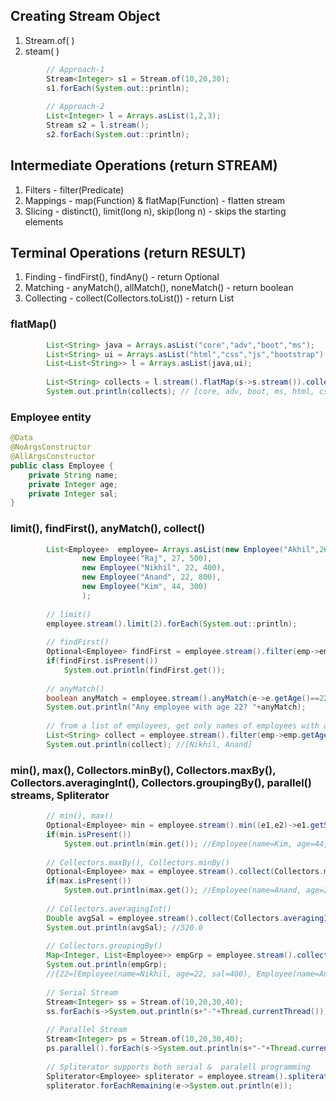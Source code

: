 ## Creating Stream Object
1. Stream.of( )
2. steam( )
```java
		// Approach-1
		Stream<Integer> s1 = Stream.of(10,20,30);
		s1.forEach(System.out::println);
		
		// Approach-2
		List<Integer> l = Arrays.asList(1,2,3);
		Stream s2 = l.stream();
		s2.forEach(System.out::println);
```
## Intermediate Operations (return STREAM)
1. Filters - filter(Predicate)
2. Mappings - map(Function) & flatMap(Function) - flatten stream
3. Slicing - distinct(), limit(long n), skip(long n) - skips the starting elements

## Terminal Operations (return RESULT)
1. Finding - findFirst(), findAny() - return Optional
2. Matching - anyMatch(), allMatch(), noneMatch() - return boolean
3. Collecting - collect(Collectors.toList()) - return List

### flatMap()
```java
		List<String> java = Arrays.asList("core","adv","boot","ms");
		List<String> ui = Arrays.asList("html","css","js","bootstrap");
		List<List<String>> l = Arrays.asList(java,ui);
		
		List<String> collects = l.stream().flatMap(s->s.stream()).collect(Collectors.toList());
		System.out.println(collects); // [core, adv, boot, ms, html, css, js, bootstrap]
```
### Employee entity
```java
@Data
@NoArgsConstructor
@AllArgsConstructor
public class Employee {
	private String name;
	private Integer age;
	private Integer sal;
}
```
### limit(), findFirst(), anyMatch(), collect()
```java
		List<Employee>  employee= Arrays.asList(new Employee("Akhil",26,600),
				new Employee("Raj", 27, 500),
				new Employee("Nikhil", 22, 400),
				new Employee("Anand", 22, 800),
				new Employee("Kim", 44, 300)
				);
		
		// limit()
		employee.stream().limit(2).forEach(System.out::println);
		
		// findFirst()
		Optional<Employee> findFirst = employee.stream().filter(emp->emp.getAge()==22).findAny();
		if(findFirst.isPresent())
			System.out.println(findFirst.get());
		
		// anyMatch()
		boolean anyMatch = employee.stream().anyMatch(e->e.getAge()==22);
		System.out.println("Any employee with age 22? "+anyMatch);
		
		// from a list of employees, get only names of employees with age=22
		List<String> collect = employee.stream().filter(emp->emp.getAge()==22).map(emp->emp.getName()).collect(Collectors.toList());
		System.out.println(collect); //[Nikhil, Anand]
```
### min(), max(), Collectors.minBy(), Collectors.maxBy(), Collectors.averagingInt(), Collectors.groupingBy(), parallel() streams, Spliterator
```java
		// min(), max()
		Optional<Employee> min = employee.stream().min((e1,e2)->e1.getSal().compareTo(e2.getAge()));
		if(min.isPresent())
			System.out.println(min.get()); //Employee(name=Kim, age=44, sal=300)
		
		// Collectors.maxBy(), Collectors.minBy()
		Optional<Employee> max = employee.stream().collect(Collectors.maxBy(Comparator.comparing(e->e.getSal())));
		if(max.isPresent())
			System.out.println(max.get()); //Employee(name=Anand, age=22, sal=800)
		
		// Collectors.averagingInt()
		Double avgSal = employee.stream().collect(Collectors.averagingInt(e->e.getSal()));
		System.out.println(avgSal); //520.0
		
		// Collectors.groupingBy()
		Map<Integer, List<Employee>> empGrp = employee.stream().collect(Collectors.groupingBy(e->e.getAge()));
		System.out.println(empGrp);
		//{22=[Employee(name=Nikhil, age=22, sal=400), Employee(name=Anand, age=22, sal=800)], 26=[Employee(name=Akhil, age=26, sal=600)], 27=[Employee(name=Raj, age=27, sal=500)], 44=[Employee(name=Kim, age=44, sal=300)]}
		
		// Serial Stream
		Stream<Integer> ss = Stream.of(10,20,30,40);
		ss.forEach(s->System.out.println(s+"-"+Thread.currentThread()));
		
		// Parallel Stream
		Stream<Integer> ps = Stream.of(10,20,30,40);
		ps.parallel().forEach(s->System.out.println(s+"-"+Thread.currentThread()));
		
		// Spliterator supports both serial &  paralell programming
		Spliterator<Employee> spliterator = employee.stream().spliterator();
		spliterator.forEachRemaining(e->System.out.println(e));
```
